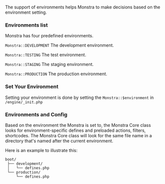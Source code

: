 The support of environments helps Monstra to make decisions based on the environment setting.

### Environments list

Monstra has four predefined environments.

`Monstra::DEVELOPMENT`
The development environment.

`Monstra::TESTING`
The test environment.

`Monstra::STAGING`
The staging environment.

`Monstra::PRODUCTION`
The production environment.

### Set Your Environment

Setting your environment is done by setting the `Monstra::$environment` in `/engine/_init.php`

### Environments and Config

Based on the environment the Monstra is set to, the Monstra Core class looks for environment-specific defines and preloaded actions, filters, shortcodes. The Monstra Core class will look for the same file name in a directory that's named after the current environment.

Here is an example to illustrate this:

	boot/
	 ├── development/
	 │   └── defines.php
	 └── production/
	     └── defines.php
